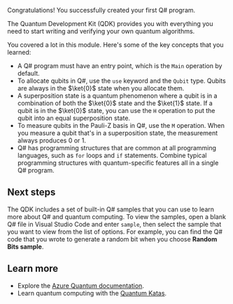 Congratulations! You successfully created your first Q# program.

The Quantum Development Kit (QDK) provides you with everything you need to start writing and verifying your own quantum algorithms.

You covered a lot in this module. Here's some of the key concepts that you learned:

- A Q# program must have an entry point, which is the `Main` operation by default.
- To allocate qubits in Q#, use the `use` keyword and the `Qubit` type. Qubits are always in the $\ket{0}$ state when you allocate them.
- A superposition state is a quantum phenomenon where a qubit is in a combination of both the $\ket{0}$ state and the $\ket{1}$ state. If a qubit is in the $\ket{0}$ state, you can use the `H` operation to put the qubit into an equal superposition state.
- To measure qubits in the Pauli-Z basis in Q#, use the `M` operation. When you measure a qubit that's in a superposition state, the measurement always produces 0 or 1.
- Q# has programming structures that are common at all programming languages, such as `for` loops and `if` statements. Combine typical programming structures with quantum-specific features all in a single Q# program.

## Next steps

The QDK includes a set of built-in Q# samples that you can use to learn more about Q# and quantum computing. To view the samples, open a blank Q# file in Visual Studio Code and enter `sample`, then select the sample that you want to view from the list of options. For example, you can find the Q# code that you wrote to generate a random bit when you choose **Random Bits sample**.

## Learn more

- Explore the [Azure Quantum documentation](/quantum/?azure-portal=true).
- Learn quantum computing with the [Quantum Katas](https://quantum.microsoft.com/tools/quantum-katas).
